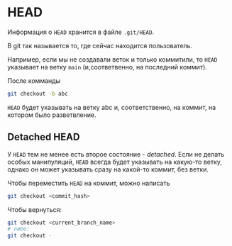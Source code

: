 # HEAD

Информация о `HEAD` хранится в файле `.git/HEAD`.

В git так называется то, где сейчас находится пользователь.

Например, если мы не создавали веток и только коммитили, то `HEAD` указывает на ветку `main` (и,соответвенно, на последний коммит).

После комманды 
```sh
git checkout -b abc
```
`HEAD` будет указывать на ветку abc и, соответственно, на коммит, на котором было разветвление.

## Detached HEAD
У `HEAD` тем не менее есть второе состояние - *detached*. Если не делать особых манипуляций, `HEAD` всегда будет указывать на какую-то ветку, однако он может указывать сразу на какой-то коммит, без ветки.

Чтобы переместить `HEAD` на коммит, можно написать
```sh
git checkout <commit_hash>
```

Чтобы вернуться:
```sh
git checkout <current_branch_name>
# либо:
git checkout -
```


